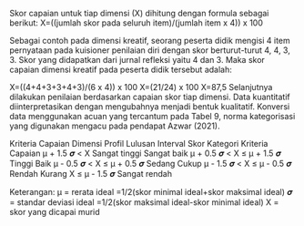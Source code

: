 Skor capaian untuk tiap dimensi (X) dihitung dengan formula sebagai berikut:
X=((jumlah skor pada seluruh item)/(jumlah item x 4)) x 100

Sebagai contoh pada dimensi kreatif, seorang peserta didik mengisi 4 item pernyataan pada kuisioner penilaian diri dengan skor berturut-turut 4, 4, 3, 3. Skor yang didapatkan dari jurnal refleksi yaitu 4 dan 3. Maka skor capaian dimensi kreatif pada peserta didik tersebut adalah:
 
X=((4+4+3+3+4+3)/(6 x 4)) x 100
X=(21/24) x 100
X=87,5
Selanjutnya dilakukan penilaian berdasarkan capaian skor tiap dimensi. Data kuantitatif diinterpretasikan dengan mengubahnya menjadi bentuk kualitatif. Konversi data menggunakan acuan yang tercantum pada Tabel 9, norma kategorisasi yang digunakan mengacu pada pendapat Azwar (2021).


Kriteria Capaian Dimensi Profil Lulusan
Interval Skor	Kategori	Kriteria Capaian
µ + 1.5 𝝈 < X	Sangat tinggi	Sangat baik
µ + 0.5 𝝈 < X ≤ µ + 1.5 𝝈	Tinggi	Baik
µ - 0.5 𝝈 < X ≤ µ + 0.5 𝝈	Sedang	Cukup
µ - 1.5 𝝈 < X ≤ µ - 0.5 𝝈	Rendah	Kurang
X ≤ µ - 1.5 𝝈	Sangat rendah

Keterangan:
µ = rerata ideal =1/2(skor minimal ideal+skor maksimal ideal)
𝝈 = standar deviasi ideal =1/2(skor maksimal ideal-skor minimal ideal) 
X = skor yang dicapai murid
